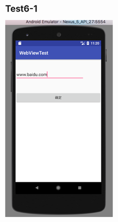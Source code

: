 # Test6-1


![AAA](https://github.com/ShenyDong/Test6-1/blob/master/%E6%88%AA%E5%9B%BE/%E7%95%8C%E9%9D%A2.png)
